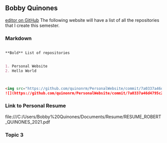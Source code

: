 ## Bobby Quinones

 [editor on GitHub](https://github.com/quinonrm/PersonalWebsite/edit/gh-pages/index.md) 
The following website will have a list of all the repositories that I create this semester. 


### Markdown



```markdown

**Bold** List of repositories


1. Personal Website
2. Hello World



<img src="https://github.com/quinonrm/PersonalWebsite/commit/7a0337a46d4795c25b3717ce9d0c1e5c04755e07#commitcomment-46555582" >
![](https://github.com/quinonrm/PersonalWebsite/commit/7a0337a46d4795c25b3717ce9d0c1e5c04755e07#commitcomment-46555582)
```



### Link to Personal Resume
file:///C:/Users/Bobby%20Quinones/Documents/Resume/RESUME_ROBERT_QUINONES_2021.pdf


### Topic 3

